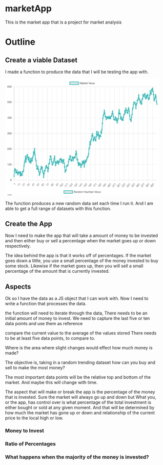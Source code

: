 # marketApp

This is the market app that is a project for market analysis

# Outline

## Create a viable Dataset

I made a function to produce the data that I will be testing the app with.

![Chart1](images/chart.png)

The function produces a new random data set each time I run it. And I am  
able to get a full range of datasets with this function.

## Create the App

Now I need to make the app that will take a amount of money to be invested  
and then either buy or sell a percentage when the market goes up or down  
respectively.

The idea behind the app is that it works off of percentages. If the market  
goes down a little, you use a small percentage of the money invested to buy  
some stock. Likewise if the market goes up, then you will sell a small  
percentage of the amount that is currently invested.

## Aspects

Ok so I have the data as a JS object that I can work with. Now I need to write a function that processes the data.

the function will need to iterate through the data,
There needs to be an initial amount of money to invest.
We need to capture the last five or ten data points and use them as reference

compare the current value to the average of the values stored
There needs to be at least five data points, to compare to.

Where is the area where slight changes would effect how much money is made?

The objective is, taking in a random trending dataset how can you buy and sell to make the most money?

The most important data points will be the relative top and bottom of the market. And maybe this will change with time.

The aspect that will make or break the app is the percentage of the money that is invested. Sure the market will always go up and down but What you, or the app, has control over is what percentage of the total investment is either bought or sold at any given moment. And that will be determined by how much the market has gone up or down and relationship of the current price to the local high or low.

### Money to Invest

### Ratio of Percentages

### What happens when the majority of the money is invested?
